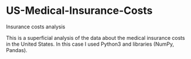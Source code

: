 # US-Medical-Insurance-Costs
Insurance costs analysis

This is a superficial analysis of the data about the medical insurance costs in the United States. 
In this case I used Python3 and libraries (NumPy, Pandas). 
